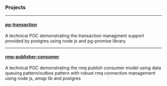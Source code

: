 ### Projects

---

#### [pg-transaction](https://github.com/the-mad-dev/tech-backend-dev/tree/main/pg-transaction)
A technical POC demonstrating the transaction managment support provided by postgres using node js and pg-promise library

---

#### [rmq-publisher-consumer](https://github.com/the-mad-dev/tech-backend-dev/tree/main/rmq-pub-sub)
A technical POC demonstrating the rmq publish consumer model using data queuing pattern/outbox pattern with robust rmq connection management using node js, amqp lib and postgres 